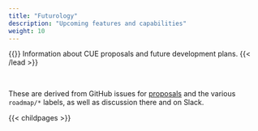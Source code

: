 ```yaml
---
title: "Futurology"
description: "Upcoming features and capabilities"
weight: 10
---
```


{{<lead>}}
Information about CUE proposals and future development plans.
{{< /lead >}}

<br>

These are derived from GitHub issues for
[proposals](https://github.com/cue-lang/cue/issues?q=is%3Aopen+is%3Aissue+label%3AProposal)
and
the various `roadmap/*` labels,
as well as discussion there and on Slack.


{{< childpages >}}
